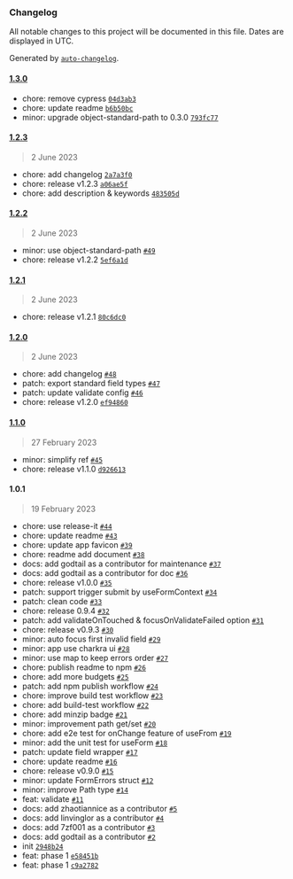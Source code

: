 ### Changelog

All notable changes to this project will be documented in this file. Dates are displayed in UTC.

Generated by [`auto-changelog`](https://github.com/CookPete/auto-changelog).

#### [1.3.0](https://github.com/react-earth/react-happy-form/compare/1.2.3...1.3.0)

- chore: remove cypress [`04d3ab3`](https://github.com/react-earth/react-happy-form/commit/04d3ab324b0c0b8b2fce7fa17f7149b584aa3c55)
- chore: update readme [`b6b50bc`](https://github.com/react-earth/react-happy-form/commit/b6b50bc8d1a049c8238a0f36906b04d9e2e0820c)
- minor: upgrade object-standard-path to 0.3.0 [`793fc77`](https://github.com/react-earth/react-happy-form/commit/793fc773efeb7548cc9097a55fb1bf09d49f92b7)

#### [1.2.3](https://github.com/react-earth/react-happy-form/compare/1.2.2...1.2.3)

> 2 June 2023

- chore: add changelog [`2a7a3f0`](https://github.com/react-earth/react-happy-form/commit/2a7a3f040381c96987a0be352482afb7c80f0466)
- chore: release v1.2.3 [`a06ae5f`](https://github.com/react-earth/react-happy-form/commit/a06ae5fb39c3381daae60c7ce9e47aa020f88d29)
- chore: add description & keywords [`483505d`](https://github.com/react-earth/react-happy-form/commit/483505d8783c94be7940d4bec50d29d8a6c44445)

#### [1.2.2](https://github.com/react-earth/react-happy-form/compare/1.2.1...1.2.2)

> 2 June 2023

- minor: use object-standard-path [`#49`](https://github.com/react-earth/react-happy-form/pull/49)
- chore: release v1.2.2 [`5ef6a1d`](https://github.com/react-earth/react-happy-form/commit/5ef6a1dffb88e178f89f1b0371b02fccc89baf1d)

#### [1.2.1](https://github.com/react-earth/react-happy-form/compare/1.2.0...1.2.1)

> 2 June 2023

- chore: release v1.2.1 [`80c6dc0`](https://github.com/react-earth/react-happy-form/commit/80c6dc0dd2cb21afb9b51053355bc8fdee754606)

#### [1.2.0](https://github.com/react-earth/react-happy-form/compare/1.1.0...1.2.0)

> 2 June 2023

- chore: add changelog [`#48`](https://github.com/react-earth/react-happy-form/pull/48)
- patch: export standard field types [`#47`](https://github.com/react-earth/react-happy-form/pull/47)
- patch: update validate config [`#46`](https://github.com/react-earth/react-happy-form/pull/46)
- chore: release v1.2.0 [`ef94860`](https://github.com/react-earth/react-happy-form/commit/ef94860fbd6cb58b05365cf7eccdea36d625ac65)

#### [1.1.0](https://github.com/react-earth/react-happy-form/compare/1.0.1...1.1.0)

> 27 February 2023

- minor: simplify ref [`#45`](https://github.com/react-earth/react-happy-form/pull/45)
- chore: release v1.1.0 [`d926613`](https://github.com/react-earth/react-happy-form/commit/d9266138e33e8396315edcc3d492c2f586265ce5)

#### 1.0.1

> 19 February 2023

- chore: use release-it [`#44`](https://github.com/react-earth/react-happy-form/pull/44)
- chore: update readme [`#43`](https://github.com/react-earth/react-happy-form/pull/43)
- chore: update app favicon [`#39`](https://github.com/react-earth/react-happy-form/pull/39)
- chore: readme add document [`#38`](https://github.com/react-earth/react-happy-form/pull/38)
- docs: add godtail as a contributor for maintenance [`#37`](https://github.com/react-earth/react-happy-form/pull/37)
- docs: add godtail as a contributor for doc [`#36`](https://github.com/react-earth/react-happy-form/pull/36)
- chore: release v1.0.0 [`#35`](https://github.com/react-earth/react-happy-form/pull/35)
- patch: support trigger submit by useFormContext [`#34`](https://github.com/react-earth/react-happy-form/pull/34)
- patch: clean code [`#33`](https://github.com/react-earth/react-happy-form/pull/33)
- chore: release 0.9.4 [`#32`](https://github.com/react-earth/react-happy-form/pull/32)
- patch: add validateOnTouched & focusOnValidateFailed option [`#31`](https://github.com/react-earth/react-happy-form/pull/31)
- chore: release v0.9.3 [`#30`](https://github.com/react-earth/react-happy-form/pull/30)
- minor: auto focus first invalid field [`#29`](https://github.com/react-earth/react-happy-form/pull/29)
- minor: app use charkra ui [`#28`](https://github.com/react-earth/react-happy-form/pull/28)
- minor: use map to keep errors order [`#27`](https://github.com/react-earth/react-happy-form/pull/27)
- chore: publish readme to npm [`#26`](https://github.com/react-earth/react-happy-form/pull/26)
- chore: add more budgets [`#25`](https://github.com/react-earth/react-happy-form/pull/25)
- patch: add npm publish workflow [`#24`](https://github.com/react-earth/react-happy-form/pull/24)
- chore: improve build test workflow [`#23`](https://github.com/react-earth/react-happy-form/pull/23)
- chore: add build-test workflow [`#22`](https://github.com/react-earth/react-happy-form/pull/22)
- chore: add minzip badge [`#21`](https://github.com/react-earth/react-happy-form/pull/21)
- minor: improvement path get/set [`#20`](https://github.com/react-earth/react-happy-form/pull/20)
- chore: add e2e test for onChange feature of useFrom [`#19`](https://github.com/react-earth/react-happy-form/pull/19)
- minor: add the unit test for useForm [`#18`](https://github.com/react-earth/react-happy-form/pull/18)
- patch: update field wrapper [`#17`](https://github.com/react-earth/react-happy-form/pull/17)
- chore: update readme [`#16`](https://github.com/react-earth/react-happy-form/pull/16)
- chore: release v0.9.0 [`#15`](https://github.com/react-earth/react-happy-form/pull/15)
- minor: update FormErrors struct [`#12`](https://github.com/react-earth/react-happy-form/pull/12)
- minor: improve Path type [`#14`](https://github.com/react-earth/react-happy-form/pull/14)
- feat: validate [`#11`](https://github.com/react-earth/react-happy-form/pull/11)
- docs: add zhaotiannice as a contributor [`#5`](https://github.com/react-earth/react-happy-form/pull/5)
- docs: add linvinglor as a contributor [`#4`](https://github.com/react-earth/react-happy-form/pull/4)
- docs: add 7zf001 as a contributor [`#3`](https://github.com/react-earth/react-happy-form/pull/3)
- docs: add godtail as a contributor [`#2`](https://github.com/react-earth/react-happy-form/pull/2)
- init [`2948b24`](https://github.com/react-earth/react-happy-form/commit/2948b2464a4f4abf4e1a22b1719ceff39bfa57d3)
- feat: phase 1 [`e58451b`](https://github.com/react-earth/react-happy-form/commit/e58451b128025acf508552671f4bd1e70e4b040e)
- feat: phase 1 [`c9a2782`](https://github.com/react-earth/react-happy-form/commit/c9a2782e5e55615048b874e868fed14cccbd0e28)
